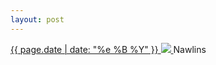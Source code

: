 ```yaml
---
layout: post
---
```


<p>
  <a href="/59">
    <time>{{ page.date | date: "%e %B %Y" }}</time>
    <img src="https://s3.amazonaws.com/life.aaronjgreenberg.com/59.jpg">
  </a>
  Nawlins
</p>
